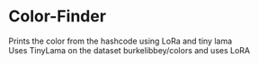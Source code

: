 # Color-Finder
Prints the color from the hashcode using LoRa and tiny lama
<br>
Uses TinyLama on the dataset burkelibbey/colors and uses LoRA 
